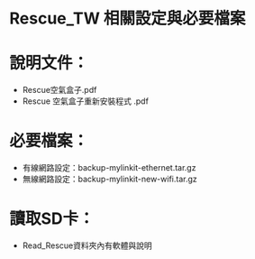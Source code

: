 # Rescue_TW 相關設定與必要檔案

# 說明文件：
* Rescue空氣盒子.pdf
* Rescue 空氣盒子重新安裝程式 .pdf

# 必要檔案：
* 有線網路設定：backup-mylinkit-ethernet.tar.gz
* 無線網路設定：backup-mylinkit-new-wifi.tar.gz

# 讀取SD卡：
* Read_Rescue資料夾內有軟體與說明
